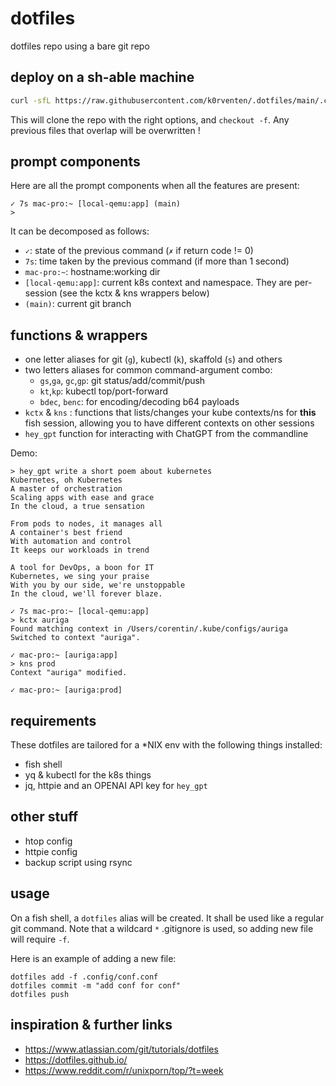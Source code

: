 # dotfiles

dotfiles repo using a bare git repo

## deploy on a sh-able machine

```sh
curl -sfL https://raw.githubusercontent.com/k0rventen/.dotfiles/main/.config/setup.sh | sh
```

This will clone the repo with the right options, and `checkout -f`.
Any previous files that overlap will be overwritten !


## prompt components

Here are all the prompt components when all the features are present:
```
✓ 7s mac-pro:~ [local-qemu:app] (main)
> 
```
It can be decomposed as follows:
- `✓`: state of the previous command (`✗` if return code != 0)
- `7s`: time taken by the previous command (if more than 1 second)
- `mac-pro:~`: hostname:working dir
- `[local-qemu:app]`: current k8s context and namespace. They are per-session (see the kctx & kns wrappers below)
- `(main)`: current git branch 


## functions & wrappers

- one letter aliases for git (`g`), kubectl (`k`), skaffold (`s`) and others
- two letters aliases for common command-argument combo:
  - `gs`,`ga`, `gc`,`gp`: git status/add/commit/push
  - `kt`,`kp`: kubectl top/port-forward
  - `bdec`, `benc`: for encoding/decoding b64 payloads
- `kctx` & `kns` : functions that lists/changes your kube contexts/ns for __this__ fish session, allowing you to have different contexts on
  other sessions
- `hey_gpt` function for interacting with ChatGPT from the commandline

Demo:

```
> hey_gpt write a short poem about kubernetes
Kubernetes, oh Kubernetes
A master of orchestration
Scaling apps with ease and grace
In the cloud, a true sensation

From pods to nodes, it manages all
A container's best friend
With automation and control
It keeps our workloads in trend

A tool for DevOps, a boon for IT
Kubernetes, we sing your praise
With you by our side, we're unstoppable
In the cloud, we'll forever blaze.

✓ 7s mac-pro:~ [local-qemu:app]
> kctx auriga 
Found matching context in /Users/corentin/.kube/configs/auriga
Switched to context "auriga".

✓ mac-pro:~ [auriga:app]
> kns prod
Context "auriga" modified.

✓ mac-pro:~ [auriga:prod]
```


## requirements

These dotfiles are tailored for a *NIX env with the following things installed:
- fish shell
- yq & kubectl for the k8s things
- jq, httpie and an OPENAI API key for `hey_gpt`

## other stuff

- htop config
- httpie config
- backup script using rsync

## usage

On a fish shell, a `dotfiles` alias will be created. It shall be used like a regular git command. 
Note that a wildcard `*` .gitignore is used, so adding new file will require `-f`. 

Here is an example of adding a new file:
```
dotfiles add -f .config/conf.conf
dotfiles commit -m "add conf for conf"
dotfiles push
```

## inspiration & further links

- https://www.atlassian.com/git/tutorials/dotfiles
- https://dotfiles.github.io/
- https://www.reddit.com/r/unixporn/top/?t=week

